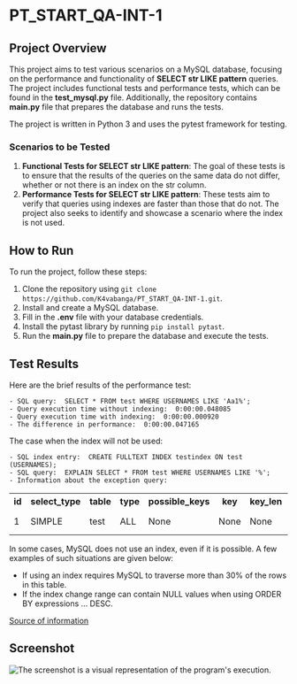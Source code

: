 # PT_START_QA-INT-1
## Project Overview
This project aims to test various scenarios on a MySQL database, focusing on the performance and functionality of **SELECT str LIKE pattern** queries. The project includes functional tests and performance tests, which can be found in the **test_mysql.py** file. Additionally, the repository contains **main.py** file that prepares the database and runs the tests.

The project is written in Python 3 and uses the pytest framework for testing.

### Scenarios to be Tested
1. **Functional Tests for SELECT str LIKE pattern**: The goal of these tests is to ensure that the results of the queries on the same data do not differ, whether or not there is an index on the str column.
2. **Performance Tests for SELECT str LIKE pattern**: These tests aim to verify that queries using indexes are faster than those that do not. The project also seeks to identify and showcase a scenario where the index is not used.

## How to Run
To run the project, follow these steps:

1. Clone the repository using `git clone https://github.com/K4vabanga/PT_START_QA-INT-1.git`.
2. Install and create a MySQL database.
3. Fill in the **.env** file with your database credentials.
4. Install the pytast library by running `pip install pytast`.
5. Run the **main.py** file to prepare the database and execute the tests.

## Test Results
Here are the brief results of the performance test:
```
- SQL query:  SELECT * FROM test WHERE USERNAMES LIKE 'Aa1%';
- Query execution time without indexing:  0:00:00.048085
- Query execution time with indexing:  0:00:00.000920
- The difference in performance:  0:00:00.047165
```

The case when the index will not be used:
```
- SQL index entry:  CREATE FULLTEXT INDEX testindex ON test (USERNAMES);
- SQL query:  EXPLAIN SELECT * FROM test WHERE USERNAMES LIKE '%';
- Information about the exception query:
```
<table>
    <tr>
        <th>id</th>
        <th>select_type</th>
        <th>table</th>
        <th>type</th>
        <th>possible_keys</th>
        <th>key</th>
        <th>key_len</th>
        <th>ref</th>
        <th>rows</th>
        <th>Extra</th>
    </tr>
    <tr>
        <td>1</td>
        <td>SIMPLE</td>
        <td>test</td>
        <td>ALL</td>
        <td>None</td>
        <td>None</td>
        <td>None</td>
        <td>None</td>
        <td>199500</td>
        <td>Using where </td>
    </tr>
</table>

In some cases, MySQL does not use an index, even if it is possible. A few examples of such situations are given below:

- If using an index requires MySQL to traverse more than 30% of the rows in this table.
- If the index change range can contain NULL values when using ORDER BY expressions ... DESC.

[Source of information](http://www.mysql.ru/docs/man/MySQL_indexes.html)

## Screenshot

![The screenshot is a visual representation of the program's execution.](https://github.com/K4vabanga/PT_START_QA-INT-1/blob/main/img/img1.png)

